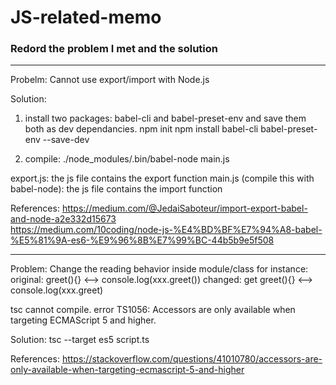 # JS-related-memo
### Redord the problem I met and the solution
-------------
Probelm:
Cannot use export/import with Node.js

Solution:
1. install two packages: babel-cli and babel-preset-env and save them both as dev dependancies.
npm init
npm install babel-cli babel-preset-env --save-dev

2. compile:
./node_modules/.bin/babel-node main.js

export.js: the js file contains the export function
main.js (compile this with babel-node): the js file contains the import function

References:
https://medium.com/@JedaiSaboteur/import-export-babel-and-node-a2e332d15673 <br>
https://medium.com/10coding/node-js-%E4%BD%BF%E7%94%A8-babel-%E5%81%9A-es6-%E9%96%8B%E7%99%BC-44b5b9e5f508 <br>

-------------
Problem:
Change the reading behavior inside module/class
for instance:
original: greet(){} <--> console.log(xxx.greet())
changed: get greet(){} <--> console.log(xxx.greet)
 
tsc cannot compile. 
error TS1056: Accessors are only available when targeting ECMAScript 5 and higher.

Solution:
tsc --target es5 script.ts

References:
https://stackoverflow.com/questions/41010780/accessors-are-only-available-when-targeting-ecmascript-5-and-higher
